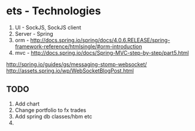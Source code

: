 ets - Technologies
==================

1) UI - SockJS, SockJS client
2) Server - Spring 
3) orm - http://docs.spring.io/spring/docs/4.0.6.RELEASE/spring-framework-reference/htmlsingle/#orm-introduction
4) mvc - http://docs.spring.io/docs/Spring-MVC-step-by-step/part5.html

http://spring.io/guides/gs/messaging-stomp-websocket/
http://assets.spring.io/wp/WebSocketBlogPost.html


TODO
----
1) Add chart
2) Change portfolio to fx trades
3) Add spring db classes/hbm etc
4) 